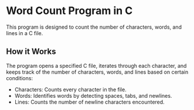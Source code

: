 # Word Count Program in C

This program is designed to count the number of characters, words, and lines in a C file.

## How it Works

The program opens a specified C file, iterates through each character, and keeps track of the number of characters, words, and lines based on certain conditions:
- Characters: Counts every character in the file.
- Words: Identifies words by detecting spaces, tabs, and newlines.
- Lines: Counts the number of newline characters encountered.
